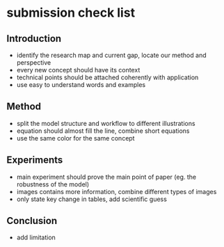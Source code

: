 # submission check list

## Introduction
 - identify the research map and current gap, locate our method and perspective
 - every new concept should have its context
 - technical points should be attached coherently with application
 - use easy to understand words and examples


## Method
 - split the model structure and workflow to different illustrations
 - equation should almost fill the line, combine short equations
 - use the same color for the same concept

## Experiments
 - main experiment should prove the main point of paper (eg. the robustness of the model)
 - images contains more information, combine different types of images
 - only state key change in tables, add scientific guess

## Conclusion
 - add limitation